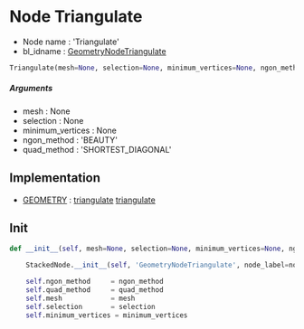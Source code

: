 # Node Triangulate

- Node name : 'Triangulate'
- bl_idname : [GeometryNodeTriangulate](https://docs.blender.org/api/current/bpy.types.GeometryNodeTriangulate.html)


``` python
Triangulate(mesh=None, selection=None, minimum_vertices=None, ngon_method='BEAUTY', quad_method='SHORTEST_DIAGONAL', node_label=None, node_color=None)
```
##### Arguments

- mesh : None
- selection : None
- minimum_vertices : None
- ngon_method : 'BEAUTY'
- quad_method : 'SHORTEST_DIAGONAL'

## Implementation

- [GEOMETRY](/docs/GeoNodes/socket_GEOMETRY.md) : [triangulate](/docs/GeoNodes/socket_GEOMETRY.md#triangulate) [triangulate](/docs/GeoNodes/socket_GEOMETRY.md#triangulate)

## Init

``` python
def __init__(self, mesh=None, selection=None, minimum_vertices=None, ngon_method='BEAUTY', quad_method='SHORTEST_DIAGONAL', node_label=None, node_color=None):

    StackedNode.__init__(self, 'GeometryNodeTriangulate', node_label=node_label, node_color=node_color)

    self.ngon_method     = ngon_method
    self.quad_method     = quad_method
    self.mesh            = mesh
    self.selection       = selection
    self.minimum_vertices = minimum_vertices
```
